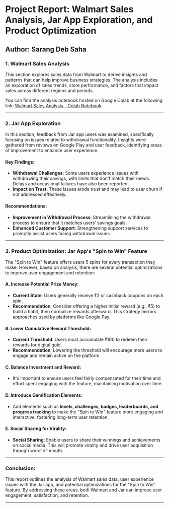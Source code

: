 # Project Report: Walmart Sales Analysis, Jar App Exploration, and Product Optimization

## Author: Sarang Deb Saha

### 1. Walmart Sales Analysis
This section explores sales data from Walmart to derive insights and patterns that can help improve business strategies. The analysis includes an exploration of sales trends, store performance, and factors that impact sales across different regions and periods.

You can find the analysis notebook hosted on Google Colab at the following link:
[Walmart Sales Analysis - Colab Notebook](https://colab.research.google.com/drive/1oILthbqRKjFKUyUsDvY-kXQrK_PYhu12?usp=sharing)

---

### 2. Jar App Exploration
In this section, feedback from Jar app users was examined, specifically focusing on issues related to withdrawal functionality. Insights were gathered from reviews on Google Play and user feedback, identifying areas of improvement to enhance user experience.

#### Key Findings:
- **Withdrawal Challenges**: Some users experience issues with withdrawing their savings, with limits that don't match their needs. Delays and occasional failures have also been reported.
- **Impact on Trust**: These issues erode trust and may lead to user churn if not addressed effectively.

#### Recommendations:
- **Improvement in Withdrawal Process**: Streamlining the withdrawal process to ensure that it matches users’ savings goals.
- **Enhanced Customer Support**: Strengthening support services to promptly assist users facing withdrawal issues.

---

### 3. Product Optimization: Jar App's "Spin to Win" Feature

The "Spin to Win" feature offers users 5 spins for every transaction they make. However, based on analysis, there are several potential optimizations to improve user engagement and retention:

#### A. Increase Potential Prize Money:
- **Current State**: Users generally receive ₹2 or cashback coupons on each spin.
- **Recommendation**: Consider offering a higher initial reward (e.g., ₹5) to build a habit, then normalize rewards afterward. This strategy mirrors approaches used by platforms like Google Pay.

#### B. Lower Cumulative Reward Threshold:
- **Current Threshold**: Users must accumulate ₹100 to redeem their rewards for digital gold.
- **Recommendation**: Lowering the threshold will encourage more users to engage and remain active on the platform.

#### C. Balance Investment and Reward:
- It's important to ensure users feel fairly compensated for their time and effort spent engaging with the feature, maintaining motivation over time.

#### D. Introduce Gamification Elements:
- Add elements such as **levels, challenges, badges, leaderboards, and progress tracking** to make the "Spin to Win" feature more engaging and interactive, fostering long-term user retention.

#### E. Social Sharing for Virality:
- **Social Sharing**: Enable users to share their winnings and achievements on social media. This will promote virality and drive user acquisition through word-of-mouth.

---

### Conclusion:
This report outlines the analysis of Walmart sales data, user experience issues with the Jar app, and potential optimizations for the "Spin to Win" feature. By addressing these areas, both Walmart and Jar can improve user engagement, satisfaction, and retention.

---

